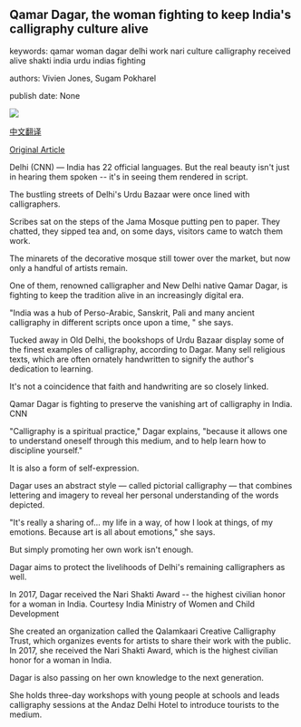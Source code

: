 ## Qamar Dagar, the woman fighting to keep India's calligraphy culture alive

keywords: qamar woman dagar delhi work nari culture calligraphy received alive shakti india urdu indias fighting

authors: Vivien Jones, Sugam Pokharel

publish date: None

![](https://cdn.cnn.com/cnnnext/dam/assets/200327154754-qamar-dagar-calligraphy-jashn-super-tease.jpg)

[中文翻译](Qamar%20Dagar%2C%20the%20woman%20fighting%20to%20keep%20India%27s%20calligraphy%20culture%20alive_zh.md)

[Original Article](https://edition.cnn.com/travel/article/india-calligraphy-spc/index.html)

Delhi (CNN) — India has 22 official languages. But the real beauty isn't just in hearing them spoken -- it's in seeing them rendered in script.

The bustling streets of Delhi's Urdu Bazaar were once lined with calligraphers.

Scribes sat on the steps of the Jama Mosque putting pen to paper. They chatted, they sipped tea and, on some days, visitors came to watch them work.

The minarets of the decorative mosque still tower over the market, but now only a handful of artists remain.

One of them, renowned calligrapher and New Delhi native Qamar Dagar, is fighting to keep the tradition alive in an increasingly digital era.

"India was a hub of Perso-Arabic, Sanskrit, Pali and many ancient calligraphy in different scripts once upon a time, " she says.

Tucked away in Old Delhi, the bookshops of Urdu Bazaar display some of the finest examples of calligraphy, according to Dagar. Many sell religious texts, which are often ornately handwritten to signify the author's dedication to learning.

It's not a coincidence that faith and handwriting are so closely linked.

Qamar Dagar is fighting to preserve the vanishing art of calligraphy in India. CNN

"Calligraphy is a spiritual practice," Dagar explains, "because it allows one to understand oneself through this medium, and to help learn how to discipline yourself."

It is also a form of self-expression.

Dagar uses an abstract style — called pictorial calligraphy — that combines lettering and imagery to reveal her personal understanding of the words depicted.

"It's really a sharing of... my life in a way, of how I look at things, of my emotions. Because art is all about emotions," she says.

But simply promoting her own work isn't enough.

Dagar aims to protect the livelihoods of Delhi's remaining calligraphers as well.

In 2017, Dagar received the Nari Shakti Award -- the highest civilian honor for a woman in India. Courtesy India Ministry of Women and Child Development

She created an organization called the Qalamkaari Creative Calligraphy Trust, which organizes events for artists to share their work with the public. In 2017, she received the Nari Shakti Award, which is the highest civilian honor for a woman in India.

Dagar is also passing on her own knowledge to the next generation.

She holds three-day workshops with young people at schools and leads calligraphy sessions at the Andaz Delhi Hotel to introduce tourists to the medium.